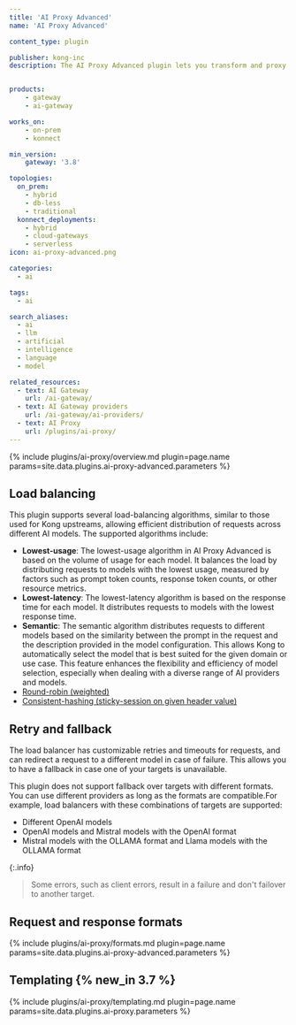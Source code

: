 ```yaml
---
title: 'AI Proxy Advanced'
name: 'AI Proxy Advanced'

content_type: plugin

publisher: kong-inc
description: The AI Proxy Advanced plugin lets you transform and proxy requests to multiple AI providers and models at the same time. This lets you set up load balancing between targets.


products:
    - gateway
    - ai-gateway

works_on:
    - on-prem
    - konnect

min_version:
    gateway: '3.8'

topologies:
  on_prem:
    - hybrid
    - db-less
    - traditional
  konnect_deployments:
    - hybrid
    - cloud-gateways
    - serverless
icon: ai-proxy-advanced.png

categories:
  - ai

tags:
  - ai

search_aliases:
  - ai
  - llm
  - artificial
  - intelligence
  - language
  - model

related_resources:
  - text: AI Gateway
    url: /ai-gateway/
  - text: AI Gateway providers
    url: /ai-gateway/ai-providers/
  - text: AI Proxy
    url: /plugins/ai-proxy/
---
```


{% include plugins/ai-proxy/overview.md plugin=page.name params=site.data.plugins.ai-proxy-advanced.parameters %}

## Load balancing

This plugin supports several load-balancing algorithms, similar to those used for Kong upstreams, allowing efficient distribution of requests across different AI models. The supported algorithms include:
* **Lowest-usage**: The lowest-usage algorithm in AI Proxy Advanced is based on the volume of usage for each model. It balances the load by distributing requests to models with the lowest usage, measured by factors such as prompt token counts, response token counts, or other resource metrics.
* **Lowest-latency**: The lowest-latency algorithm is based on the response time for each model. It distributes requests to models with the lowest response time.
* **Semantic**: The semantic algorithm distributes requests to different models based on the similarity between the prompt in the request and the description provided in the model configuration. This allows Kong to automatically select the model that is best suited for the given domain or use case. This feature enhances the flexibility and efficiency of model selection, especially when dealing with a diverse range of AI providers and models.
* [Round-robin (weighted)](https://docs.konghq.com/gateway/latest/how-kong-works/load-balancing/#round-robin)
* [Consistent-hashing (sticky-session on given header value)](https://docs.konghq.com/gateway/latest/how-kong-works/load-balancing/#consistent-hashing)


## Retry and fallback

The load balancer has customizable retries and timeouts for requests, and can redirect a request to a different model in case of failure. This allows you to have a fallback in case one of your targets is unavailable.

This plugin does not support fallback over targets with different formats. You can use different providers as long as the formats are compatible.For example, load balancers with these combinations of targets are supported:
* Different OpenAI models
* OpenAI models and Mistral models with the OpenAI format
* Mistral models with the OLLAMA format and Llama models with the OLLAMA format

{:.info}
> Some errors, such as client errors, result in a failure and don't failover to another target.

## Request and response formats
{% include plugins/ai-proxy/formats.md plugin=page.name params=site.data.plugins.ai-proxy-advanced.parameters %}

## Templating {% new_in 3.7 %}

{% include plugins/ai-proxy/templating.md plugin=page.name params=site.data.plugins.ai-proxy.parameters %}